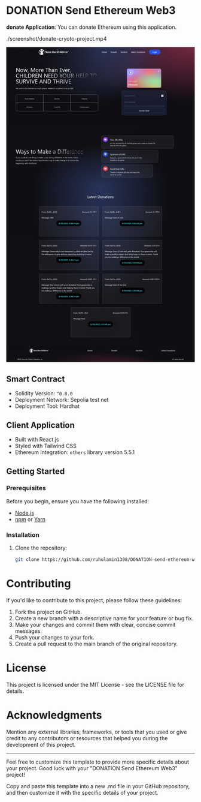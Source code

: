 # DONATION Send Ethereum Web3

**donate Application**: You can donate Ethereum using this application.


 
 
./screenshot/donate-cryoto-project.mp4
 
![Donation](./screenshot/homepage.png)


## Smart Contract

- Solidity Version: `^0.8.0`
- Deployment Network: Sepolia test net
- Deployment Tool: Hardhat

## Client Application

- Built with React.js
- Styled with Tailwind CSS
- Ethereum Integration: `ethers` library version 5.5.1
 

## Getting Started

### Prerequisites

Before you begin, ensure you have the following installed:

- [Node.js](https://nodejs.org/)
- [npm](https://www.npmjs.com/) or [Yarn](https://yarnpkg.com/)

### Installation

1. Clone the repository:

   ```bash
   git clone https://github.com/ruhulamin1398/DONATION-send-ethereum-web3.git

# Contributing

If you'd like to contribute to this project, please follow these guidelines:

1. Fork the project on GitHub.
1. Create a new branch with a descriptive name for your feature or bug fix.
1. Make your changes and commit them with clear, concise commit messages.
1. Push your changes to your fork.
1. Create a pull request to the main branch of the original repository.


# License

This project is licensed under the MIT License - see the LICENSE file for details.

# Acknowledgments

Mention any external libraries, frameworks, or tools that you used or give credit to any contributors or resources that helped you during the development of this project.


<hr>


Feel free to customize this template to provide more specific details about your project. Good luck with your "DONATION Send Ethereum Web3" project!

Copy and paste this template into a new .md file in your GitHub repository, and then customize it with the specific details of your project.

